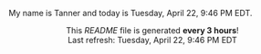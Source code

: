 My name is Tanner and today is Tuesday, April 22, 9:46 PM EDT.

<p align="center">This <i>README</i> file is generated <b>every 3 hours</b>!</br>Last refresh: Tuesday, April 22, 9:46 PM EDT<br /></p>
